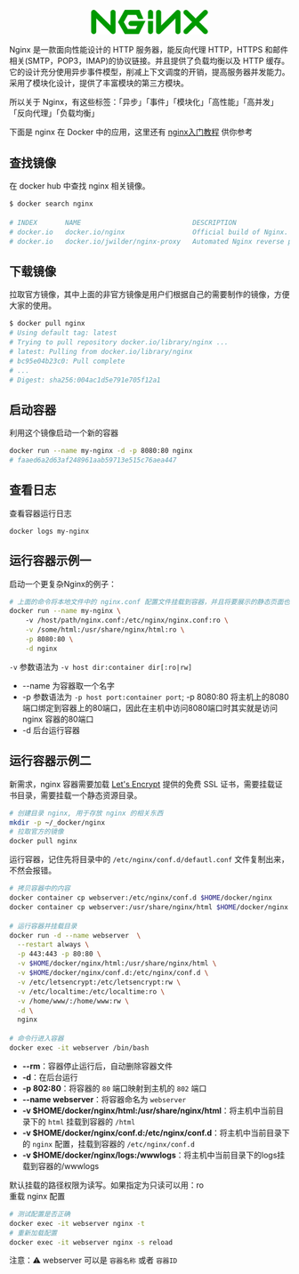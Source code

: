 <p align="center">
  <a href="http://nginx.org/">
    <img width="210" src="https://raw.githubusercontent.com/jaywcjlove/nginx-tutorial/master/nginx.svg?sanitize=true" />
  </a>
</p>

Nginx 是一款面向性能设计的 HTTP 服务器，能反向代理 HTTP，HTTPS 和邮件相关(SMTP，POP3，IMAP)的协议链接。并且提供了负载均衡以及 HTTP 缓存。它的设计充分使用异步事件模型，削减上下文调度的开销，提高服务器并发能力。采用了模块化设计，提供了丰富模块的第三方模块。

所以关于 Nginx，有这些标签：「异步」「事件」「模块化」「高性能」「高并发」「反向代理」「负载均衡」

下面是 nginx 在 Docker 中的应用，这里还有 [nginx入门教程](https://github.com/jaywcjlove/nginx-tutorial) 供你参考

## 查找镜像

在 docker hub 中查找 nginx 相关镜像。

```bash
$ docker search nginx

# INDEX       NAME                            DESCRIPTION                                     STARS     OFFICIAL   AUTOMATED
# docker.io   docker.io/nginx                 Official build of Nginx.                        7006      [OK]
# docker.io   docker.io/jwilder/nginx-proxy   Automated Nginx reverse proxy for docker c...   1137                 [OK]
```

## 下载镜像

拉取官方镜像，其中上面的非官方镜像是用户们根据自己的需要制作的镜像，方便大家的使用。

```bash
$ docker pull nginx
# Using default tag: latest
# Trying to pull repository docker.io/library/nginx ...
# latest: Pulling from docker.io/library/nginx
# bc95e04b23c0: Pull complete
# ...
# Digest: sha256:004ac1d5e791e705f12a1
```

## 启动容器

利用这个镜像启动一个新的容器

```bash
docker run --name my-nginx -d -p 8080:80 nginx
# faaed6a2d63af248961aab59713e515c76aea447
```

## 查看日志

查看容器运行日志

```
docker logs my-nginx
```

## 运行容器示例一

启动一个更复杂Nginx的例子：

```bash
# 上面的命令将本地文件中的 nginx.conf 配置文件挂载到容器，并且将要展示的静态页面也挂载到容器。
docker run --name my-nginx \ 
    -v /host/path/nginx.conf:/etc/nginx/nginx.conf:ro \
    -v /some/html:/usr/share/nginx/html:ro \
    -p 8080:80 \
    -d nginx
```

`-v` 参数语法为 `-v host dir:container dir[:ro|rw]`

- --name 为容器取一个名字
- -p 参数语法为 `-p host port:container port`; -p 8080:80 将主机上的8080端口绑定到容器上的80端口，因此在主机中访问8080端口时其实就是访问 nginx 容器的80端口
- -d 后台运行容器

## 运行容器示例二

新需求，nginx 容器需要加载 [Let's Encrypt](https://www.sslforfree.com/) 提供的免费 SSL 证书，需要挂载证书目录，需要挂载一个静态资源目录。

```bash
# 创建目录 nginx, 用于存放 nginx 的相关东西
mkdir -p ~/_docker/nginx
# 拉取官方的镜像
docker pull nginx
```

运行容器，记住先将目录中的 `/etc/nginx/conf.d/defautl.conf` 文件复制出来，不然会报错。

```bash
# 拷贝容器中的内容
docker container cp webserver:/etc/nginx/conf.d $HOME/docker/nginx
docker container cp webserver:/usr/share/nginx/html $HOME/docker/nginx

# 运行容器并挂载目录
docker run -d --name webserver  \
  --restart always \
  -p 443:443 -p 80:80 \
  -v $HOME/docker/nginx/html:/usr/share/nginx/html \
  -v $HOME/docker/nginx/conf.d:/etc/nginx/conf.d \
  -v /etc/letsencrypt:/etc/letsencrypt:rw \
  -v /etc/localtime:/etc/localtime:ro \
  -v /home/www/:/home/www:rw \
  -d \
  nginx

# 命令行进入容器
docker exec -it webserver /bin/bash
```

- **--rm**：容器停止运行后，自动删除容器文件
- **-d**：在后台运行
- **-p 802:80**：将容器的 `80` 端口映射到主机的 `802` 端口
- **--name webserver**：将容器命名为 `webserver`
- **-v $HOME/docker/nginx/html:/usr/share/nginx/html**：将主机中当前目录下的 `html` 挂载到容器的 `/html` 
- **-v $HOME/docker/nginx/conf.d:/etc/nginx/conf.d**：将主机中当前目录下的 `nginx` 配置，挂载到容器的 `/etc/nginx/conf.d`
- **-v $HOME/docker/nginx/logs:/wwwlogs**：将主机中当前目录下的logs挂载到容器的/wwwlogs

默认挂载的路径权限为读写。如果指定为只读可以用：ro   
重载 nginx 配置

```bash
# 测试配置是否正确
docker exec -it webserver nginx -t
# 重新加载配置
docker exec -it webserver nginx -s reload
```
注意：⚠️ webserver 可以是 `容器名称` 或者 `容器ID`